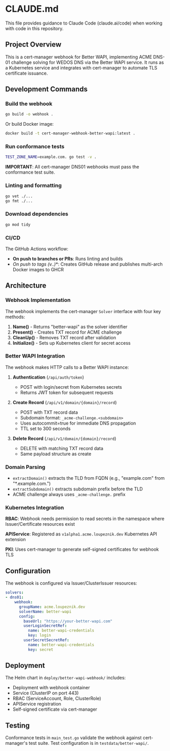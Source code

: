 # CLAUDE.md

This file provides guidance to Claude Code (claude.ai/code) when working with code in this repository.

## Project Overview

This is a cert-manager webhook for Better WAPI, implementing ACME DNS-01 challenge solving for WEDOS DNS via the Better WAPI service. It runs as a Kubernetes service and integrates with cert-manager to automate TLS certificate issuance.

## Development Commands

### Build the webhook
```bash
go build -o webhook .
```

Or build Docker image:
```bash
docker build -t cert-manager-webhook-better-wapi:latest .
```

### Run conformance tests
```bash
TEST_ZONE_NAME=example.com. go test -v .
```

**IMPORTANT**: All cert-manager DNS01 webhooks must pass the conformance test suite.

### Linting and formatting
```bash
go vet ./...
go fmt ./...
```

### Download dependencies
```bash
go mod tidy
```

### CI/CD

The GitHub Actions workflow:
- **On push to branches or PRs**: Runs linting and builds
- **On push to tags (v*.*.*)**: Creates GitHub release and publishes multi-arch Docker images to GHCR

## Architecture

### Webhook Implementation

The webhook implements the cert-manager `Solver` interface with four key methods:

1. **Name()** - Returns "better-wapi" as the solver identifier
2. **Present()** - Creates TXT record for ACME challenge
3. **CleanUp()** - Removes TXT record after validation
4. **Initialize()** - Sets up Kubernetes client for secret access

### Better WAPI Integration

The webhook makes HTTP calls to a Better WAPI instance:

1. **Authentication** (`/api/auth/token`)
   - POST with login/secret from Kubernetes secrets
   - Returns JWT token for subsequent requests

2. **Create Record** (`/api/v1/domain/{domain}/record`)
   - POST with TXT record data
   - Subdomain format: `_acme-challenge.<subdomain>`
   - Uses autocommit=true for immediate DNS propagation
   - TTL set to 300 seconds

3. **Delete Record** (`/api/v1/domain/{domain}/record`)
   - DELETE with matching TXT record data
   - Same payload structure as create

### Domain Parsing

- `extractDomain()` extracts the TLD from FQDN (e.g., "example.com" from "*.example.com.")
- `extractSubdomain()` extracts subdomain prefix before the TLD
- ACME challenge always uses `_acme-challenge.` prefix

### Kubernetes Integration

**RBAC**: Webhook needs permission to read secrets in the namespace where Issuer/Certificate resources exist

**APIService**: Registered as `v1alpha1.acme.loupeznik.dev` Kubernetes API extension

**PKI**: Uses cert-manager to generate self-signed certificates for webhook TLS

## Configuration

The webhook is configured via Issuer/ClusterIssuer resources:

```yaml
solvers:
- dns01:
    webhook:
      groupName: acme.loupeznik.dev
      solverName: better-wapi
      config:
        baseUrl: "https://your-better-wapi.com"
        userLoginSecretRef:
          name: better-wapi-credentials
          key: login
        userSecretSecretRef:
          name: better-wapi-credentials
          key: secret
```

## Deployment

The Helm chart in `deploy/better-wapi-webhook/` includes:
- Deployment with webhook container
- Service (ClusterIP on port 443)
- RBAC (ServiceAccount, Role, ClusterRole)
- APIService registration
- Self-signed certificate via cert-manager

## Testing

Conformance tests in `main_test.go` validate the webhook against cert-manager's test suite. Test configuration is in `testdata/better-wapi/`.
